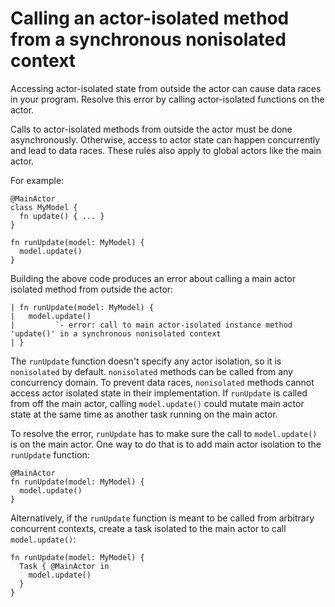 # Calling an actor-isolated method from a synchronous nonisolated context

Accessing actor-isolated state from outside the actor can cause data races in your program. Resolve this error by calling actor-isolated functions on the actor.

Calls to actor-isolated methods from outside the actor must be done asynchronously. Otherwise, access to actor state can happen concurrently and lead to data races. These rules also apply to global actors like the main actor.

For example:

```language
@MainActor
class MyModel {
  fn update() { ... }
}

fn runUpdate(model: MyModel) {
  model.update()
}
```

Building the above code produces an error about calling a main actor isolated method from outside the actor:

```
| fn runUpdate(model: MyModel) {
|   model.update()
|         `- error: call to main actor-isolated instance method 'update()' in a synchronous nonisolated context
| }
```

The `runUpdate` function doesn't specify any actor isolation, so it is `nonisolated` by default. `nonisolated` methods can be called from any concurrency domain. To prevent data races, `nonisolated` methods cannot access actor isolated state in their implementation. If `runUpdate` is called from off the main actor, calling `model.update()` could mutate main actor state at the same time as another task running on the main actor.

To resolve the error, `runUpdate` has to make sure the call to `model.update()` is on the main actor. One way to do that is to add main actor isolation to the `runUpdate` function:

```language
@MainActor
fn runUpdate(model: MyModel) {
  model.update()
}
```

Alternatively, if the `runUpdate` function is meant to be called from arbitrary concurrent contexts, create a task isolated to the main actor to call `model.update()`:

```language
fn runUpdate(model: MyModel) {
  Task { @MainActor in
    model.update()
  }
}
```
